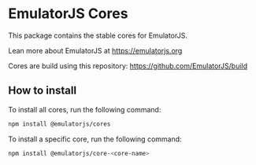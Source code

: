 # EmulatorJS Cores

This package contains the stable cores for EmulatorJS.

Lean more about EmulatorJS at https://emulatorjs.org

Cores are build using this repository:
https://github.com/EmulatorJS/build

## How to install

To install all cores, run the following command:

```bash
npm install @emulatorjs/cores
```
To install a specific core, run the following command:

```bash
npm install @emulatorjs/core-<core-name>
```
